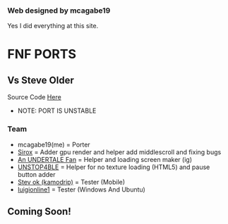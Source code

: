 ### Web designed by mcagabe19
Yes I did everything at this site.

# FNF PORTS

## Vs Steve Older
Source Code [Here](https://github.com/MobilePorting/VsSteve-Source-Code-OLDER) 
* NOTE: PORT IS UNSTABLE

### Team
* mcagabe19(me) = Porter
* [Sirox](https://github.com/Sirox228) = Adder gpu render and helper add middlescroll and fixing bugs
* [An UNDERTALE Fan](https://github.com/An-undertale-fan) = Helper and loading screen maker (ig)
* [UNSTOP4BLE](https://github.com/UNSTOP4BLE) = Helper for no texture loading (HTML5) and pause button adder
* [Stev ok (kamodrip)](https://github.com/Akhia11) = Tester (Mobile)
* [luigionline1](https://github.com/luigionline1) = Tester (Windows And Ubuntu)

## Coming Soon!
